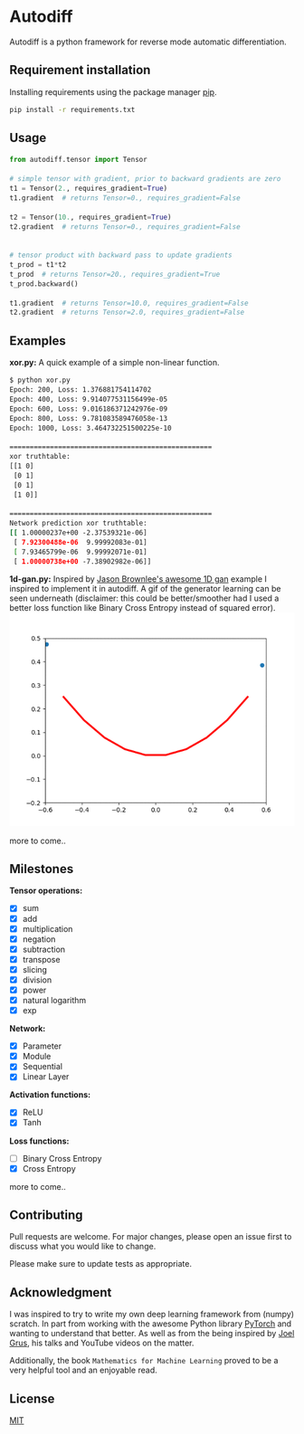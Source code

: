 # Autodiff
Autodiff is a python framework for reverse mode automatic differentiation.

## Requirement installation

Installing requirements using the package manager [pip](https://pip.pypa.io/en/stable/).

```bash
pip install -r requirements.txt
```

## Usage

```python
from autodiff.tensor import Tensor

# simple tensor with gradient, prior to backward gradients are zero
t1 = Tensor(2., requires_gradient=True)
t1.gradient  # returns Tensor=0., requires_gradient=False

t2 = Tensor(10., requires_gradient=True)
t2.gradient  # returns Tensor=0., requires_gradient=False


# tensor product with backward pass to update gradients
t_prod = t1*t2
t_prod  # returns Tensor=20., requires_gradient=True
t_prod.backward()

t1.gradient  # returns Tensor=10.0, requires_gradient=False
t2.gradient  # returns Tensor=2.0, requires_gradient=False

```
## Examples
**xor.py:**
A quick example of a simple non-linear function.
```bash
$ python xor.py
Epoch: 200, Loss: 1.376881754114702
Epoch: 400, Loss: 9.914077531156499e-05
Epoch: 600, Loss: 9.016186371242976e-09
Epoch: 800, Loss: 9.781083589476058e-13
Epoch: 1000, Loss: 3.464732251500225e-10

==================================================
xor truthtable:
[[1 0]
 [0 1]
 [0 1]
 [1 0]]

==================================================
Network prediction xor truthtable:
[[ 1.00000237e+00 -2.37539321e-06]
 [ 7.92300488e-06  9.99992083e-01]
 [ 7.93465799e-06  9.99992071e-01]
 [ 1.00000738e+00 -7.38902982e-06]]
```

**1d-gan.py:**
Inspired by [Jason Brownlee's awesome 1D gan](https://machinelearningmastery.com/how-to-develop-a-generative-adversarial-network-for-a-1-dimensional-function-from-scratch-in-keras/)
example I inspired to implement it in autodiff. A gif of the generator
learning can be seen underneath (disclaimer: this could be better/smoother
had I used a better loss function like Binary Cross Entropy instead of
squared error).
![1dgan](./imgs/1d-gan.gif)

more to come..



## Milestones
**Tensor operations:**
- [x] sum
- [x] add
- [x] multiplication
- [x] negation
- [x] subtraction
- [x] transpose
- [x] slicing
- [x] division
- [x] power
- [x] natural logarithm
- [x] exp

**Network:**
- [x] Parameter
- [x] Module
- [x] Sequential
- [x] Linear Layer

**Activation functions:**
- [x] ReLU
- [x] Tanh

**Loss functions:**
- [ ] Binary Cross Entropy
- [x] Cross Entropy

more to come..
## Contributing
Pull requests are welcome. For major changes, please open an issue first to discuss what you would like to change.

Please make sure to update tests as appropriate.

## Acknowledgment
I was inspired to try to write my own deep learning framework from (numpy) scratch. In part from working with the awesome Python library [PyTorch](https://pytorch.org/) and wanting to understand that better. As well as from the being inspired by [Joel Grus](https://joelgrus.com/), his talks
and YouTube videos on the matter.

Additionally, the book `Mathematics for Machine Learning` proved to be a very
helpful tool and an enjoyable read.

## License
[MIT](https://choosealicense.com/licenses/mit/)